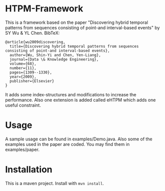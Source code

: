 HTPM-Framework
===================

This is a framework based on the paper "Discovering hybrid temporal patterns from sequences consisting of point-and interval-based events" by SY Wu & YL Chen.
BibTeX:
```
@article{wu2009discovering,
  title={Discovering hybrid temporal patterns from sequences consisting of point-and interval-based events},
  author={Wu, Shin-Yi and Chen, Yen-Liang},
  journal={Data \& Knowledge Engineering},
  volume={68},
  number={11},
  pages={1309--1330},
  year={2009},
  publisher={Elsevier}
}
```

It adds some index-structures and modifications to increase the performance.
Also one extension is added called eHTPM which adds one useful constraint.

Usage
===================
A sample usage can be found in examples/Demo.java.
Also some of the examples used in the paper are coded. You may find them in examples/paper.


Installation
===================
This is a maven project. Install with `mvn install`.